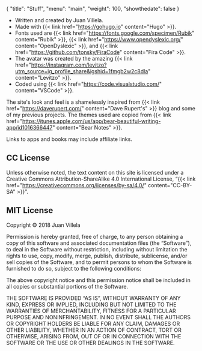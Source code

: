 {
  "title": "Stuff",
  "menu": "main",
  "weight": 100,
  "showthedate": false
}

* Written and created by Juan Villela.
* Made with {{< link href="https://gohugo.io" content="Hugo" >}}.
* Fonts used are {{< link href="https://fonts.google.com/specimen/Rubik" content="Rubik" >}}, {{< link href="https://www.opendyslexic.org/" content="OpenDyslexic" >}}, and {{< link href="https://github.com/tonsky/FiraCode" content="Fira Code" >}}.
* The avatar was created by the amazing {{< link href="https://instagram.com/levitzo?utm_source=ig_profile_share&igshid=1fmgb2w2c8dla" content="Levitzo" >}}.
* Coded using {{< link href="https://code.visualstudio.com/" content="VSCode" >}}.

The site's look and feel is a shamelessly inspired from {{< link href="https://daverupert.com/" content="Dave Rupert's" >}} blog and some of my previous projects. The themes used are copied from {{< link href="https://itunes.apple.com/us/app/bear-beautiful-writing-app/id1016366447" content="Bear Notes" >}}.

Links to apps and books may include affiliate links.

## CC License
Unless otherwise noted, the text content on this site is licensed under a Creative Commons Attribution-ShareAlike 4.0 International License, “{{< link href="https://creativecommons.org/licenses/by-sa/4.0/" content="CC-BY-SA" >}}”.

## MIT License
Copyright © 2018 Juan Villela

Permission is hereby granted, free of charge, to any person obtaining a copy of this software and associated documentation files (the “Software”), to deal in the Software without restriction, including without limitation the rights to use, copy, modify, merge, publish, distribute, sublicense, and/or sell copies of the Software, and to permit persons to whom the Software is furnished to do so, subject to the following conditions:

The above copyright notice and this permission notice shall be included in all copies or substantial portions of the Software.

THE SOFTWARE IS PROVIDED “AS IS”, WITHOUT WARRANTY OF ANY KIND, EXPRESS OR IMPLIED, INCLUDING BUT NOT LIMITED TO THE WARRANTIES OF MERCHANTABILITY, FITNESS FOR A PARTICULAR PURPOSE AND NONINFRINGEMENT. IN NO EVENT SHALL THE AUTHORS OR COPYRIGHT HOLDERS BE LIABLE FOR ANY CLAIM, DAMAGES OR OTHER LIABILITY, WHETHER IN AN ACTION OF CONTRACT, TORT OR OTHERWISE, ARISING FROM, OUT OF OR IN CONNECTION WITH THE SOFTWARE OR THE USE OR OTHER DEALINGS IN THE SOFTWARE.
